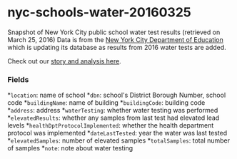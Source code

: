 # nyc-schools-water-20160325
Snapshot of New York City public school water test results (retrieved on March 25, 2016)
Data is from the [New York City Department of Education](http://schools.nyc.gov/AboutUs/schools/watersafety) which is updating its database as results from 2016 water tests are added. 

Check out our [story and analysis here](www.wnyc.org/story/most-new-york-city-schools-have-not-tested-their-water-decade/). 

### Fields
*`location`: name of school
*`dbn`: school's District Borough Number, school code
*`buildingName`: name of building
*`buildingCode`: building code
*`address`: address
*`waterTesting`: whether water testing was performed
*`elevatedResults`: whether any samples from last test had elevated lead levels
*`healthDptProtocolImplemented`: whether the health department protocol was implemented
*`dateLastTested`: year the water was last tested
*`elevatedSamples`: number of elevated samples
*`totalSamples`: total number of samples
*`note`: note about water testing
